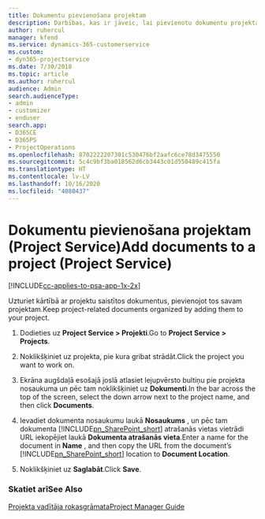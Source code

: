 ```yaml
---
title: Dokumentu pievienošana projektam
description: Darbības, kas ir jāveic, lai pievienotu dokumentu projektam programmā Project Service
author: ruhercul
manager: kfend
ms.service: dynamics-365-customerservice
ms.custom:
- dyn365-projectservice
ms.date: 7/30/2018
ms.topic: article
ms.author: ruhercul
audience: Admin
search.audienceType:
- admin
- customizer
- enduser
search.app:
- D365CE
- D365PS
- ProjectOperations
ms.openlocfilehash: 8702222207301c530476bf2aafc6ce78d3475550
ms.sourcegitcommit: 5c4c9bf3ba018562d6cb3443c01d550489c415fa
ms.translationtype: HT
ms.contentlocale: lv-LV
ms.lasthandoff: 10/16/2020
ms.locfileid: "4080437"
---
```

# <a name="add-documents-to-a-project-project-service"></a><span data-ttu-id="75b32-103">Dokumentu pievienošana projektam (Project Service)</span><span class="sxs-lookup"><span data-stu-id="75b32-103">Add documents to a project (Project Service)</span></span>

[!INCLUDE[cc-applies-to-psa-app-1x-2x](../includes/cc-applies-to-psa-app-1x-2x.md)]

<span data-ttu-id="75b32-104">Uzturiet kārtībā ar projektu saistītos dokumentus, pievienojot tos savam projektam.</span><span class="sxs-lookup"><span data-stu-id="75b32-104">Keep project-related documents organized by adding them to your project.</span></span>  
  
1. <span data-ttu-id="75b32-105">Dodieties uz **Project Service > Projekti**.</span><span class="sxs-lookup"><span data-stu-id="75b32-105">Go to **Project Service > Projects**.</span></span>  
  
2. <span data-ttu-id="75b32-106">Noklikšķiniet uz projekta, pie kura gribat strādāt.</span><span class="sxs-lookup"><span data-stu-id="75b32-106">Click the project you want to work on.</span></span>  
  
3. <span data-ttu-id="75b32-107">Ekrāna augšdaļā esošajā joslā atlasiet lejupvērsto bultiņu pie projekta nosaukuma un pēc tam noklikšķiniet uz **Dokumenti**.</span><span class="sxs-lookup"><span data-stu-id="75b32-107">In the bar across the top of the screen, select the down arrow next to the project name, and then click **Documents**.</span></span>  
  
4. <span data-ttu-id="75b32-108">Ievadiet dokumenta nosaukumu laukā **Nosaukums** , un pēc tam dokumenta [!INCLUDE[pn_SharePoint_short](../includes/pn-sharepoint-short.md)] atrašanās vietas vietrādi URL iekopējiet laukā **Dokumenta atrašanās vieta**.</span><span class="sxs-lookup"><span data-stu-id="75b32-108">Enter a name for the document in **Name** ,  and then copy the URL from the document’s [!INCLUDE[pn_SharePoint_short](../includes/pn-sharepoint-short.md)] location to **Document Location**.</span></span>  
  
5. <span data-ttu-id="75b32-109">Noklikšķiniet uz **Saglabāt**.</span><span class="sxs-lookup"><span data-stu-id="75b32-109">Click **Save**.</span></span>  
  
### <a name="see-also"></a><span data-ttu-id="75b32-110">Skatiet arī</span><span class="sxs-lookup"><span data-stu-id="75b32-110">See Also</span></span>  
 [<span data-ttu-id="75b32-111">Projekta vadītāja rokasgrāmata</span><span class="sxs-lookup"><span data-stu-id="75b32-111">Project Manager Guide</span></span>](../psa/project-manager-guide.md)
